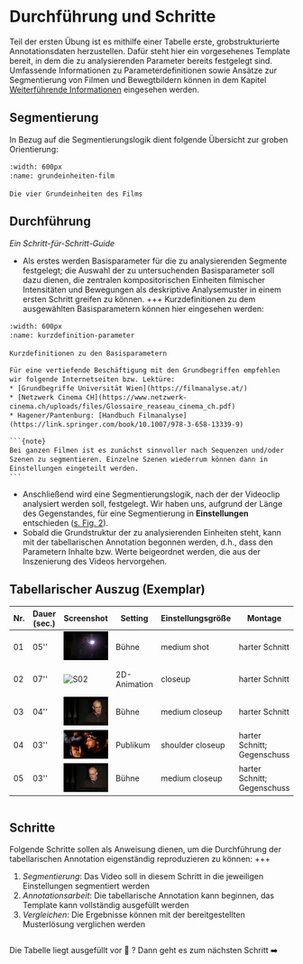 # Durchführung und Schritte
Teil der ersten Übung ist es mithilfe einer Tabelle erste, grobstrukturierte Annotationsdaten herzustellen. Dafür steht hier ein vorgesehenes Template bereit, in dem die zu analysierenden Parameter bereits festgelegt sind. Umfassende Informationen zu Parameterdefinitionen sowie Ansätze zur Segmentierung von Filmen und Bewegtbildern können in dem Kapitel [Weiterführende Informationen](../Kapitel_I/Information_und_Material) eingesehen werden. 
## Segmentierung
In Bezug auf die Segmentierungslogik dient folgende Übersicht zur groben Orientierung:
```{figure} ../assets/Vier-Grundeinheiten-des-Films.png
:width: 600px
:name: grundeinheiten-film

Die vier Grundeinheiten des Films
```
## Durchführung
*Ein Schritt-für-Schritt-Guide*
* Als erstes werden Basisparameter für die zu analysierenden Segmente festgelegt; die Auswahl der zu untersuchenden Basisparameter soll dazu dienen, die zentralen kompositorischen Einheiten filmischer Intensitäten und Bewegungen als deskriptive Analysemuster in einem ersten Schritt greifen zu können.
+++
Kurzdefinitionen zu dem ausgewählten Basisparametern können hier eingesehen werden:
```{figure} ../assets/Kurzdefinition-Parameter.png
:width: 600px
:name: kurzdefinition-parameter

Kurzdefinitionen zu den Basisparametern
```
```{seealso}
Für eine vertiefende Beschäftigung mit den Grundbegriffen empfehlen wir folgende Internetseiten bzw. Lektüre:
* [Grundbegriffe Universität Wien](https://filmanalyse.at/)
* [Netzwerk Cinema CH](https://www.netzwerk-cinema.ch/uploads/files/Glossaire_reaseau_cinema_ch.pdf)
* Hagener/Pantenburg: [Handbuch Filmanalyse](https://link.springer.com/book/10.1007/978-3-658-13339-9)
```
````{margin}
```{note}
Bei ganzen Filmen ist es zunächst sinnvoller nach Sequenzen und/oder Szenen zu segmentieren. Einzelne Szenen wiederrum können dann in Einstellungen eingeteilt werden.
```
````
* Anschließend wird eine Segmentierungslogik, nach der der Videoclip analysiert werden soll, festgelegt. Wir haben uns, aufgrund der Länge des Gegenstandes, für eine Segmentierung in **Einstellungen** entschieden ([s. Fig. 2](#grundeinheiten-film)). 
* Sobald die Grundstruktur der zu analysierenden Einheiten steht, kann mit der tabellarischen Annotation begonnen werden, d.h., dass den Parametern Inhalte bzw. Werte beigeordnet werden, die aus der Inszenierung des Videos hervorgehen.
## Tabellarischer Auszug (Exemplar)
| Nr. | Dauer (sec.) | Screenshot | Setting | Einstellungsgröße | Montage | Kamera | Ton/Musik | Farbe | Licht |
|-----|--------------|------------|------------|--------------------|-------------------|----------------------------------|-----------|-------|-------|
| 01  | 05'' |![S01](../assets/S01.png)| Bühne | medium shot        | harter Schnitt   | low-angle; Fahrt: leicht>links     | Dialog/Rede (onscreen) | schwarz | dunkel |
| 02  | 07'' | ![S02](../assets/S02.png) | 2D-Animation | closeup           | harter Schnitt   | high-angle; Fahrt: unten>oben     | Dialog/Rede /Gelächter (offscreen) | weiß, braun, rot | dunkel; hell |
| 03  | 04''  | ![S03](../assets/S03.png) | Bühne                     | medium closeup     | harter Schnitt   | straight-angle; unbewegt          | Dialog/Rede (onscreen) | schwarz; grau | dunkel |
| 04  | 03''    | ![S04](../assets/S04.png) | Publikum | shoulder closeup  | harter Schnitt; Gegenschuss | straight-angle; unbewegt | Applaus (onscreen) | orange; schwarz | dunkel |
| 05  | 03'' | ![S05](../assets/S05.png) | Bühne                     | medium closeup     | harter Schnitt; Gegenschuss | straight-angle; unbewegt | Dialog/Rede (onscreen) | schwarz; grau | dunkel |
```{important} Eine tabellarische Annotation erfordert viel Zeit und Aufmerksamkeit, da alle Daten, beispielsweise mit einem Textprogramm, manuell eingetragen werden müssen. 
```
## Schritte
Folgende Schritte sollen als Anweisung dienen, um die Durchführung der tabellarischen Annotation eigenständig reproduzieren zu können:
+++
1. *Segmentierung*: Das Video soll in diesem Schritt in die jeweiligen Einstellungen segmentiert werden
2. *Annotationsarbeit*: Die tabellarische Annotation kann beginnen, das Template kann vollständig ausgefüllt werden 
3. *Vergleichen*: Die Ergebnisse können mit der bereitgestellten Musterlösung verglichen werden
```{attention} Die Annotationen bzw. Annotationsmethode kann sich in einigen Punkten auch unterscheiden. Entscheidend ist, dass filmanalytische Daten in einem ersten Schritt erfasst und verglichen werden können.
```
Die Tabelle liegt ausgefüllt vor 👏 ? Dann geht es zum nächsten Schritt ➡️
